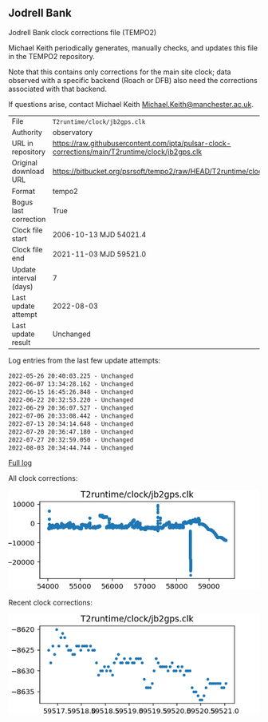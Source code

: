 
## Jodrell Bank

Jodrell Bank clock corrections file (TEMPO2)

Michael Keith periodically generates, manually checks, and updates
this file in the TEMPO2 repository.

Note that this contains only corrections for the main site clock;
data observed with a specific backend (Roach or DFB) also
need the corrections associated with that backend.

If questions arise, contact Michael Keith
<Michael.Keith@manchester.ac.uk>.

|     |     |
|:--- |:--- |
| File | `T2runtime/clock/jb2gps.clk` |
| Authority | observatory |
| URL in repository | <https://raw.githubusercontent.com/ipta/pulsar-clock-corrections/main/T2runtime/clock/jb2gps.clk> |
| Original download URL | <https://bitbucket.org/psrsoft/tempo2/raw/HEAD/T2runtime/clock/jb2gps.clk> |
| Format | tempo2 |
| Bogus last correction | True |
| Clock file start | 2006-10-13 MJD 54021.4 |
| Clock file end | 2021-11-03 MJD 59521.0 |
| Update interval (days) | 7 |
| Last update attempt | 2022-08-03 |
| Last update result | Unchanged |

Log entries from the last few update attempts:
```
2022-05-26 20:40:03.225 - Unchanged
2022-06-07 13:34:28.162 - Unchanged
2022-06-15 16:45:26.848 - Unchanged
2022-06-22 20:32:53.220 - Unchanged
2022-06-29 20:36:07.527 - Unchanged
2022-07-06 20:33:08.442 - Unchanged
2022-07-13 20:34:14.648 - Unchanged
2022-07-20 20:36:47.180 - Unchanged
2022-07-27 20:32:59.050 - Unchanged
2022-08-03 20:34:44.744 - Unchanged
```
[Full log](https://raw.githubusercontent.com/ipta/pulsar-clock-corrections/main/log/T2runtime/clock/jb2gps.clk.log)


All clock corrections:

![plot of all clock corrections](jb2gps.clk.png "All corrections")

Recent clock corrections:

![plot of recent clock corrections](jb2gps.clk.short.png "Recent corrections")

